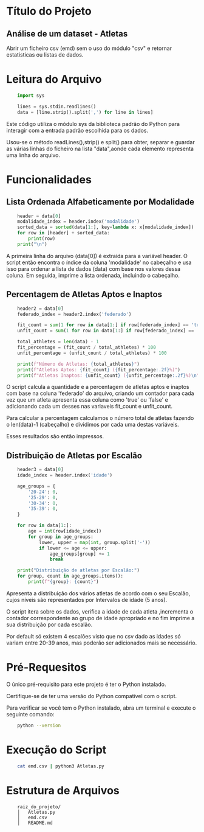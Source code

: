 # Título do Projeto

## Análise de um dataset - Atletas

Abrir um ficheiro csv (emd) sem o uso do módulo "csv" e retornar estatisticas ou listas de dados.


# Leitura do Arquivo

```python
    import sys

    lines = sys.stdin.readlines()
    data = [line.strip().split(',') for line in lines]
```



Este código utiliza o módulo sys da biblioteca padrão do Python para interagir com a entrada padrão escolhida para os dados.

Usou-se o método readLines(),strip() e split() para obter, separar e guardar as várias linhas do ficheiro na lista "data",aonde cada elemento representa uma linha do arquivo.

# Funcionalidades

## Lista Ordenada Alfabeticamente por Modalidade

```python
    header = data[0]
    modalidade_index = header.index('modalidade')
    sorted_data = sorted(data[1:], key=lambda x: x[modalidade_index])
    for row in [header] + sorted_data:
        print(row)
    print("\n")
```

A primeira linha do arquivo (data[0]) é extraída para a variável header. O script então encontra o índice da coluna 'modalidade' no cabeçalho e usa isso para ordenar a lista de dados (data) com base nos valores dessa coluna. Em seguida, imprime a lista ordenada, incluindo o cabeçalho.

## Percentagem de Atletas Aptos e Inaptos

```python
    header2 = data[0]
    federado_index = header2.index('federado')

    fit_count = sum(1 for row in data[1:] if row[federado_index] == 'true')
    unfit_count = sum(1 for row in data[1:] if row[federado_index] == 'false')

    total_athletes = len(data) - 1
    fit_percentage = (fit_count / total_athletes) * 100
    unfit_percentage = (unfit_count / total_athletes) * 100

    print(f"Número de Atletas: {total_athletes}")
    print(f"Atletas Aptos: {fit_count} ({fit_percentage:.2f}%)")
    print(f"Atletas Inaptos: {unfit_count} ({unfit_percentage:.2f}%)\n")
```

O script calcula a quantidade e a percentagem de atletas aptos e inaptos com base na coluna 'federado' do arquivo, criando um contador para cada vez que um atleta apresenta essa coluna como 'true' ou 'false' e adicionando cada um desses nas variaveis fit_count e unfit_count.

Para calcular a percentagem calculamos o número total de atletas fazendo o len(data)-1 (cabeçalho) e dividimos por cada uma destas variáveis. 

 Esses resultados são então impressos.

## Distribuição de Atletas por Escalão

```python
    header3 = data[0]
    idade_index = header.index('idade')

    age_groups = {
        '20-24': 0,
        '25-29': 0,
        '30-34': 0,
        '35-39': 0,
    }

    for row in data[1:]:
        age = int(row[idade_index])
        for group in age_groups:
            lower, upper = map(int, group.split('-'))
            if lower <= age <= upper:
                age_groups[group] += 1
                break

    print("Distribuição de atletas por Escalão:")
    for group, count in age_groups.items():
        print(f"{group}: {count}")
```
Apresenta a distribuição dos vários atletas de acordo com o seu Escalão, cujos níveis são representados por Intervalos de idade (5 anos).

O script itera sobre os dados, verifica a idade de cada atleta ,incrementa o contador correspondente ao grupo de idade apropriado e no fim imprime a sua distribuição por cada escalão.

Por default só existem 4 escalões visto que no csv dado as idades só variam entre 20-39 anos, mas poderão ser adicionados mais se necessário.


# Pré-Requesitos

O único pré-requisito para este projeto é ter o Python instalado.

Certifique-se de ter uma versão do Python compatível com o script. 

Para verificar se você tem o Python instalado, abra um terminal e execute o seguinte comando:

```bash
    python --version
```

# Execução do Script

```bash
    cat emd.csv | python3 Atletas.py
```

# Estrutura de Arquivos
```
    raiz_do_projeto/
    │   Atletas.py
    │   emd.csv
    │   README.md
```

